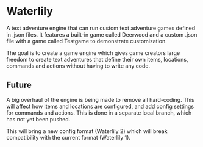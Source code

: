 # Waterlily

A text adventure engine that can run custom text adventure games defined in .json files.
It features a built-in game called Deerwood and a custom .json file with a game called Testgame to demonstrate customization.

The goal is to create a game engine which gives game creators large freedom to create text adventures that define their own items, locations, commands and actions without having to write any code. 
## Future

A big overhaul of the engine is being made to remove all hard-coding. 
This will affect how items and locations are configured, and add config settings for commands and actions.
This is done in a separate local branch, which has not yet been pushed.

This will bring a new config format (Waterlily 2) which will break compatibility with the current format (Waterlily 1).
